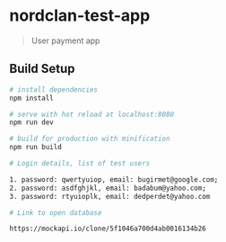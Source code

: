# nordclan-test-app

> User payment app

## Build Setup

``` bash
# install dependencies
npm install

# serve with hot reload at localhost:8080
npm run dev

# build for production with minification
npm run build
```

``` bash
# Login details, list of test users

1. password: qwertyuiop, email: bugirmet@google.com;
2. password: asdfghjkl, email: badabum@yahoo.com;
3. password: rtyuioplk, email: dedperdet@yahoo.com

```

``` bash
# Link to open database

https://mockapi.io/clone/5f1046a700d4ab0016134b26

```